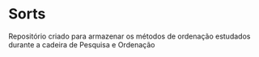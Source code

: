 # Sorts

Repositório criado para armazenar os métodos de ordenação estudados durante a cadeira de Pesquisa e Ordenação
